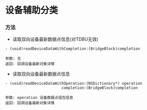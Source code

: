 # 设备辅助分类

### 方法

*  读取双向设备最新数据点信息(对TDBU无效)

```
- (void)readDeviceDataWithCompletion:(BridgeBlock)completion

参数: 无
返回: 回调设备最新对象详情

```

* 读取双向设备最新数据点信息

```
- (void)readDeviceDataWithOperation:(NSDictionary*) operation
                         completion:(BridgeBlock)completion

参数: operation 设备数据点组包信息
返回: 回调设备最新对象详情

```